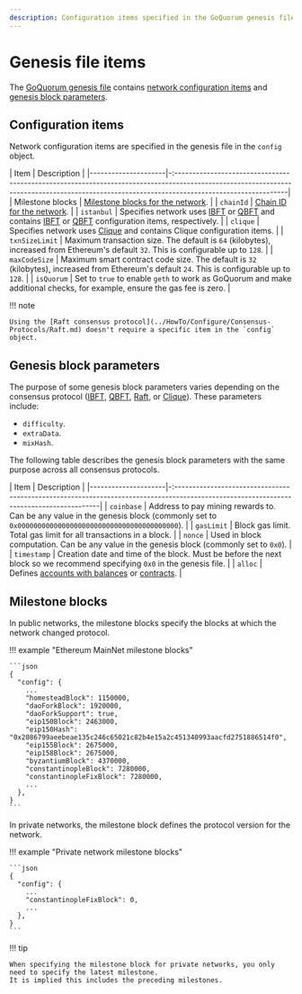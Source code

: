 ```yaml
---
description: Configuration items specified in the GoQuorum genesis file
---
```


# Genesis file items

The [GoQuorum genesis file](../HowTo/Configure/GenesisOptions.md) contains [network configuration items](#configuration-items)
and [genesis block parameters](#genesis-block-parameters).

## Configuration items

Network configuration items are specified in the genesis file in the `config` object.

| Item                | Description                                                                                                                                                                                 |
|---------------------|-:-------------------------------------------------------------------------------------------------------------------------------------------------------------------------------------------|
| Milestone blocks    | [Milestone blocks for the network](#milestone-blocks).                                                                                                                                      |
| `chainId`           | [Chain ID for the network](../Concepts/NetworkAndChainID.md).                                                                                                                               |
| `istanbul`          | Specifies network uses [IBFT](../HowTo/Configure/Consensus-Protocols/IBFT.md) or [QBFT](../HowTo/Configure/Consensus-Protocols/QBFT.md) and contains [IBFT](../HowTo/Configure/Consensus-Protocols/IBFT.md#genesis-file) or [QBFT](../HowTo/Configure/Consensus-Protocols/QBFT.md#genesis-file) configuration items, respectively. |
| `clique`            | Specifies network uses [Clique](../HowTo/Configure/Consensus-Protocols/Clique.md) and contains Clique configuration items.                                                                  |
| `txnSizeLimit`      | Maximum transaction size. The default is `64` (kilobytes), increased from Ethereum's default `32`. This is configurable up to `128`.                                                        |
| `maxCodeSize`       | Maximum smart contract code size. The default is `32` (kilobytes), increased from Ethereum's default `24`. This is configurable up to `128`.                                                |
| `isQuorum`          | Set to `true` to enable `geth` to work as GoQuorum and make additional checks, for example, ensure the gas fee is zero.                                                                     |

!!! note

    Using the [Raft consensus protocol](../HowTo/Configure/Consensus-Protocols/Raft.md) doesn't require a specific item in the `config` object.

## Genesis block parameters

The purpose of some genesis block parameters varies depending on the consensus protocol ([IBFT](../HowTo/Configure/Consensus-Protocols/IBFT.md),
[QBFT](../HowTo/Configure/Consensus-Protocols/QBFT.md), [Raft](../HowTo/Configure/Consensus-Protocols/Raft.md), or
[Clique](../HowTo/Configure/Consensus-Protocols/Clique.md)).
These parameters include:

* `difficulty`.
* `extraData`.
* `mixHash`.

The following table describes the genesis block parameters with the same purpose across all
consensus protocols.

| Item                | Description                                                                                                                             |
|---------------------|-:---------------------------------------------------------------------------------------------------------------------------------------|
| `coinbase`          | Address to pay mining rewards to. Can be any value in the genesis block (commonly set to `0x0000000000000000000000000000000000000000`). |
| `gasLimit`          | Block gas limit. Total gas limit for all transactions in a block.                                                                       |
| `nonce`             | Used in block computation. Can be any value in the genesis block (commonly set to `0x0`).                                               |
| `timestamp`         | Creation date and time of the block. Must be before the next block so we recommend specifying `0x0` in the genesis file.                |
| `alloc`             | Defines [accounts with balances](Accounts-for-Testing.md) or [contracts](../HowTo/Configure/Contracts-in-Genesis.md).                   |

## Milestone blocks

In public networks, the milestone blocks specify the blocks at which the network changed protocol.

!!! example "Ethereum MainNet milestone blocks"

    ```json
    {
      "config": {
        ...
        "homesteadBlock": 1150000,
        "daoForkBlock": 1920000,
        "daoForkSupport": true,
        "eip150Block": 2463000,
        "eip150Hash": "0x2086799aeebeae135c246c65021c82b4e15a2c451340993aacfd2751886514f0",
        "eip155Block": 2675000,
        "eip158Block": 2675000,
        "byzantiumBlock": 4370000,
        "constantinopleBlock": 7280000,
        "constantinopleFixBlock": 7280000,
        ...
      },
    }
    ```

In private networks, the milestone block defines the protocol version for the network.

!!! example "Private network milestone blocks"

    ```json
    {
      "config": {
        ...
        "constantinopleFixBlock": 0,
        ...
      },
    }
    ```

!!! tip

    When specifying the milestone block for private networks, you only need to specify the latest milestone.
    It is implied this includes the preceding milestones.
